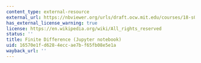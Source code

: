 ```yaml
---
content_type: external-resource
external_url: https://nbviewer.org/urls/draft.ocw.mit.edu/courses/18-s096-matrix-calculus-for-machine-learning-and-beyond-january-iap-2023/fd_checks.ipynb
has_external_license_warning: true
license: https://en.wikipedia.org/wiki/All_rights_reserved
status: ''
title: Finite Difference (Jupyter notebook)
uid: 16570e1f-d628-4ecc-ae7b-f65fb08e5e1a
wayback_url: ''
---
```

